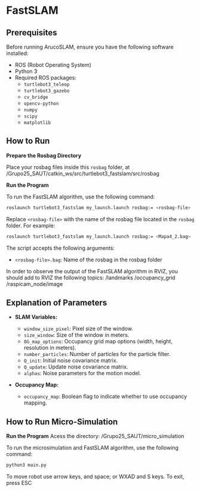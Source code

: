 # FastSLAM

## Prerequisites

Before running ArucoSLAM, ensure you have the following software installed:
- ROS (Robot Operating System)
- Python 3
- Required ROS packages:
  - `turtlebot3_teleop`
  - `turtlebot3_gazebo`
  - `cv_bridge`
  - `opencv-python`
  - `numpy`
  - `scipy`
  - `matplotlib`

## How to Run

  **Prepare the Rosbag Directory**

  Place your rosbag files inside this `rosbag` folder, at /Grupo25_SAUT/catkin_ws/src/turtlebot3_fastslam/src/rosbag

  **Run the Program**

  To run the FastSLAM algorithm, use the following command:

  ```sh
  roslaunch turtlebot3_fastslam my_launch.launch rosbag:= <rosbag-file>
  ```
  Replace `<rosbag-file>` with the name of the rosbag file located in the `rosbag` folder. For example:

  ```sh
  roslaunch turtlebot3_fastslam my_launch.launch rosbag:= <Mapa4_2.bag>
  ```

  The script accepts the following arguments:
  - `<rosbag-file>.bag`: Name of the rosbag in the rosbag folder

  In order to observe the output of the FastSLAM algorithm in RVIZ, you should add to RVIZ the following topics:
    /landmarks
    /occupancy_grid
    /raspicam_node/image


## Explanation of Parameters

- **SLAM Variables:**
  - `window_size_pixel`: Pixel size of the window.
  - `size_window`: Size of the window in meters.
  - `OG_map_options`: Occupancy grid map options (width, height, resolution in meters).
  - `number_particles`: Number of particles for the particle filter.
  - `Q_init`: Initial noise covariance matrix.
  - `Q_update`: Update noise covariance matrix.
  - `alphas`: Noise parameters for the motion model.

- **Occupancy Map:**
  - `occupancy_map`: Boolean flag to indicate whether to use occupancy mapping.

## How to Run Micro-Simulation
  **Run the Program**
  Acess the directory: /Grupo25_SAUT/micro_simulation

  To run the microsimulation and FastSLAM algorithm, use the following command:

  ```sh
  python3 main.py
  ```
  To move robot use arrow keys, and space; or WXAD and S keys. To exit, press ESC
